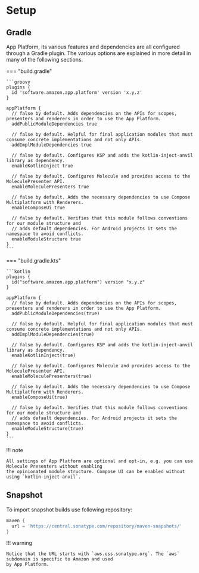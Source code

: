 # Setup

## Gradle

App Platform, its various features and dependencies are all configured through a Gradle plugin. The various options
are explained in more detail in many of the following sections.

=== "build.gradle"

    ```groovy
    plugins {
      id 'software.amazon.app.platform' version 'x.y.z'
    }

    appPlatform {
      // false by default. Adds dependencies on the APIs for scopes, presenters and renderers in order to use the App Platform.
      addPublicModuleDependencies true

      // false by default. Helpful for final application modules that must consume concrete implementations and not only APIs.
      addImplModuleDependencies true

      // false by default. Configures KSP and adds the kotlin-inject-anvil library as dependency.
      enableKotlinInject true

      // false by default. Configures Molecule and provides access to the MoleculePresenter API.
      enableMoleculePresenters true

      // false by default. Adds the necessary dependencies to use Compose Multiplatform with Renderers.
      enableComposeUi true

      // false by default. Verifies that this module follows conventions for our module structure and
      // adds default dependencies. For Android projects it sets the namespace to avoid conflicts.
      enableModuleStructure true
    }
    ```

=== "build.gradle.kts"

    ```kotlin
    plugins {
      id("software.amazon.app.platform") version "x.y.z"
    }

    appPlatform {
      // false by default. Adds dependencies on the APIs for scopes, presenters and renderers in order to use the App Platform.
      addPublicModuleDependencies(true)

      // false by default. Helpful for final application modules that must consume concrete implementations and not only APIs.
      addImplModuleDependencies(true)

      // false by default. Configures KSP and adds the kotlin-inject-anvil library as dependency.
      enableKotlinInject(true)

      // false by default. Configures Molecule and provides access to the MoleculePresenter API.
      enableMoleculePresenters(true)

      // false by default. Adds the necessary dependencies to use Compose Multiplatform with Renderers.
      enableComposeUi(true)

      // false by default. Verifies that this module follows conventions for our module structure and
      // adds default dependencies. For Android projects it sets the namespace to avoid conflicts.
      enableModuleStructure(true)
    }
    ```

!!! note

    All settings of App Platform are optional and opt-in, e.g. you can use Molecule Presenters without enabling
    the opinionated module structure. Compose UI can be enabled without using `kotlin-inject-anvil`.

## Snapshot

To import snapshot builds use following repository:

```gradle
maven {
  url = 'https://central.sonatype.com/repository/maven-snapshots/'
}
```

!!! warning

    Notice that the URL starts with `aws.oss.sonatype.org`. The `aws` subdomain is specific to Amazon and used
    by App Platform.
